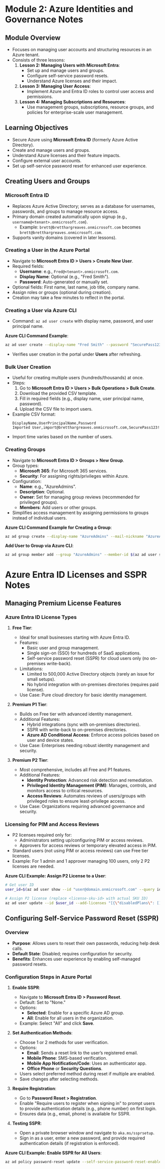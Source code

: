 # Module 2: Azure Identities and Governance Notes

## Module Overview
- Focuses on managing user accounts and structuring resources in an Azure tenant.
- Consists of three lessons:
  1. **Lesson 2: Managing Users with Microsoft Entra**:
     - Set up and manage users and groups.
     - Configure self-service password resets.
     - Understand Azure licenses and their impact.
  2. **Lesson 3: Managing User Access**:
     - Implement Azure and Entra ID roles to control user access and permissions.
  3. **Lesson 4: Managing Subscriptions and Resources**:
     - Use management groups, subscriptions, resource groups, and policies for enterprise-scale user management.

## Learning Objectives
- Secure Azure using **Microsoft Entra ID** (formerly Azure Active Directory).
- Create and manage users and groups.
- Understand Azure licenses and their feature impacts.
- Configure external user accounts.
- Set up self-service password reset for enhanced user experience.

## Creating Users and Groups
### Microsoft Entra ID
- Replaces Azure Active Directory; serves as a database for usernames, passwords, and groups to manage resource access.
- Primary domain created automatically upon signup (e.g., `username@<tenant>.onmicrosoft.com`).
  - Example: `brett@bretthargreaves.onmicrosoft.com` becomes `brett@bretthargreaves.onmicrosoft.com`.
- Supports vanity domains (covered in later lessons).

### Creating a User in the Azure Portal
- Navigate to **Microsoft Entra ID > Users > Create New User**.
- Required fields:
  - **Username**: e.g., `Fred@<tenant>.onmicrosoft.com`.
  - **Display Name**: Optional (e.g., "Fred Smith").
  - **Password**: Auto-generated or manually set.
- Optional fields: First name, last name, job title, company name.
- Assign roles or groups (optional during creation).
- Creation may take a few minutes to reflect in the portal.

### Creating a User via Azure CLI
- Command: `az ad user create` with display name, password, and user principal name.

**Azure CLI Command Example**:
```bash
az ad user create --display-name "Fred Smith" --password "SecurePass123!" --user-principal-name "Fred@bretthargreaves.onmicrosoft.com"
```

- Verifies user creation in the portal under **Users** after refreshing.

### Bulk User Creation
- Useful for creating multiple users (hundreds/thousands) at once.
- Steps:
  1. Go to **Microsoft Entra ID > Users > Bulk Operations > Bulk Create**.
  2. Download the provided CSV template.
  3. Fill in required fields (e.g., display name, user principal name, password).
  4. Upload the CSV file to import users.
- Example CSV format:
  ```csv
  DisplayName,UserPrincipalName,Password
  Imported User,import@bretthargreaves.onmicrosoft.com,SecurePass123!
  ```
- Import time varies based on the number of users.

### Creating Groups
- Navigate to **Microsoft Entra ID > Groups > New Group**.
- Group types:
  - **Microsoft 365**: For Microsoft 365 services.
  - **Security**: For assigning rights/privileges within Azure.
- Configuration:
  - **Name**: e.g., "AzureAdmins".
  - **Description**: Optional.
  - **Owner**: Set for managing group reviews (recommended for privileged groups).
  - **Members**: Add users or other groups.
- Simplifies access management by assigning permissions to groups instead of individual users.

**Azure CLI Command Example for Creating a Group**:
```bash
az ad group create --display-name "AzureAdmins" --mail-nickname "AzureAdmins" --description "Group for Azure administrators"
```

**Add User to Group via Azure CLI**:
```bash
az ad group member add --group "AzureAdmins" --member-id $(az ad user show --id "Fred@bretthargreaves.onmicrosoft.com" --query id --output tsv)
```

# Azure Entra ID Licenses and SSPR Notes

## Managing Premium License Features
### Azure Entra ID License Types
1. **Free Tier**:
   - Ideal for small businesses starting with Azure Entra ID.
   - Features:
     - Basic user and group management.
     - Single sign-on (SSO) for hundreds of SaaS applications.
     - Self-service password reset (SSPR) for cloud users only (no on-premises write-back).
   - Limitations:
     - Limited to 500,000 Active Directory objects (rarely an issue for small setups).
     - No hybrid integration with on-premises directories (requires paid license).
   - Use Case: Pure cloud directory for basic identity management.

2. **Premium P1 Tier**:
   - Builds on Free tier with advanced identity management.
   - Additional Features:
     - Hybrid integrations (sync with on-premises directories).
     - SSPR with write-back to on-premises directories.
     - **Azure AD Conditional Access**: Enforce access policies based on user and device states.
   - Use Case: Enterprises needing robust identity management and security.

3. **Premium P2 Tier**:
   - Most comprehensive, includes all Free and P1 features.
   - Additional Features:
     - **Identity Protection**: Advanced risk detection and remediation.
     - **Privileged Identity Management (PIM)**: Manages, controls, and monitors access to critical resources.
     - **Access Reviews**: Automates reviews of users/groups with privileged roles to ensure least-privilege access.
   - Use Case: Organizations requiring advanced governance and security.

### Licensing for PIM and Access Reviews
- P2 licenses required only for:
  - Administrators setting up/configuring PIM or access reviews.
  - Approvers for access reviews or temporary elevated access in PIM.
- Standard users (not using PIM or access reviews) can use Free tier licenses.
- Example: For 1 admin and 1 approver managing 100 users, only 2 P2 licenses are needed.

**Azure CLI Example: Assign P2 License to a User**:
```bash
# Get user ID
user_id=$(az ad user show --id "user@domain.onmicrosoft.com" --query id --output tsv)

# Assign P2 license (replace <license-sku-id> with actual SKU ID)
az ad user update --id $user_id --add-licenses "[{\"disabledPlans\": [], \"skuId\": \"<license-sku-id>\"}]"
```

## Configuring Self-Service Password Reset (SSPR)
### Overview
- **Purpose**: Allows users to reset their own passwords, reducing help desk calls.
- **Default State**: Disabled; requires configuration for security.
- **Benefits**: Enhances user experience by enabling self-managed password resets.

### Configuration Steps in Azure Portal
1. **Enable SSPR**:
   - Navigate to **Microsoft Entra ID > Password Reset**.
   - Default: Set to "None."
   - Options:
     - **Selected**: Enable for a specific Azure AD group.
     - **All**: Enable for all users in the organization.
   - Example: Select "All" and click **Save**.

2. **Set Authentication Methods**:
   - Choose 1 or 2 methods for user verification.
   - Options:
     - **Email**: Sends a reset link to the user’s registered email.
     - **Mobile Phone**: SMS-based verification.
     - **Mobile App Notification/Code**: Uses an authenticator app.
     - **Office Phone** or **Security Questions**.
   - Users select preferred method during reset if multiple are enabled.
   - Save changes after selecting methods.

3. **Require Registration**:
   - Go to **Password Reset > Registration**.
   - Enable "Require users to register when signing in" to prompt users to provide authentication details (e.g., phone number) on first login.
   - Ensures data (e.g., email, phone) is available for SSPR.

4. **Testing SSPR**:
   - Open a private browser window and navigate to `aka.ms/ssprsetup`.
   - Sign in as a user, enter a new password, and provide required authentication details (if registration is enforced).

**Azure CLI Example: Enable SSPR for All Users**:
```bash
az ad policy password-reset update --self-service-password-reset-enabled true --scope All
```